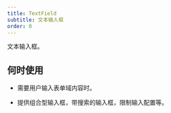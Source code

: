 ```yaml
---
title: TextField
subtitle: 文本输入框
order: 0
---
```


文本输入框。

## 何时使用

- 需要用户输入表单域内容时。

- 提供组合型输入框，带搜索的输入框，限制输入配置等。

